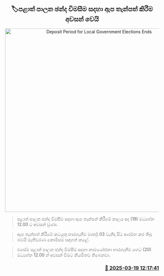 <p align='center'><b><h2 align='center' title='Deposit Period for Local Government Elections Ends'>🏷පළාත් පාලන ඡන්ද විමසීම සදහා ඇප තැන්පත් කිරීම අවසන් වෙයි</h2></b></p>
<p align='center'><img src='https://helakuru.sgp1.cdn.digitaloceanspaces.com/esana/images/lib/local-government-election-2025.jpg' width='600' alt='Deposit Period for Local Government Elections Ends'></p>

> පළාත් පාලන ඡන්ද විමසීම සදහා ඇප තැන්පත් කිරීමේ කාලය අද (19) මධ්‍යහ්න 12.00 ට අවසන් වුණා.

> ඇප තැන්පත් කිරීමේ කටයුතු භාරගැනීම මාර්තු 03 වැනිදා සිට ආරම්භ කර තිබූ බවයි මැතිවරණ කොමිසම සඳහන් කළේ.

> එසේම පළාත් පාලන ඡන්ද විමසීම සදහා නාමයෝජනා භාරගැනීම හෙට (20) මධ්‍යහ්න 12.00 න් අවසන් වීමට නියමිතව තිබෙනවා.



<h3 align='right'><a href='https://www.helakuru.lk/esana/p/108459/'>📅 2025-03-19 12:17:41</a></h3>
